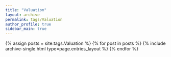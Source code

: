 ```yaml
---
title: "Valuation"
layout: archive
permalink: tags/Valuation
author_profile: true
sidebar_main: true
---
```



{% assign posts = site.tags.Valuation %}
{% for post in posts %} {% include archive-single.html type=page.entries_layout %} {% endfor %}